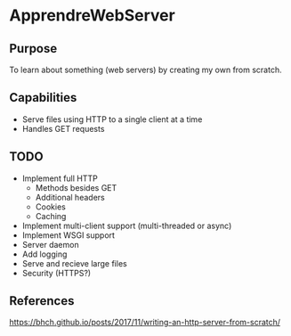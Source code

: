 # ApprendreWebServer

## Purpose

To learn about something (web servers) by creating my own from scratch.

## Capabilities

* Serve files using HTTP to a single client at a time
* Handles GET requests

## TODO

* Implement full HTTP
    * Methods besides GET 
    * Additional headers
    * Cookies
    * Caching
* Implement multi-client support (multi-threaded or async)
* Implement WSGI support
* Server daemon
* Add logging
* Serve and recieve large files
* Security (HTTPS?)

## References

https://bhch.github.io/posts/2017/11/writing-an-http-server-from-scratch/